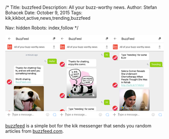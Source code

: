 /*
Title: buzzfeed
Description: All your buzz-worthy news.
Author: Stefan Bohacek
Date: October 9, 2015
Tags: kik,kikbot,active,news,trending,buzzfeed

Nav: hidden
Robots: index,follow
*/

[![](/content/bots/kik-bots/images/buzzfeed.png)](http://kik.me/buzzfeed)

[buzzfeed](http://kik.me/buzzfeed) is a simple bot for the kik messenger that sends you random articles from [buzzfeed.com](http://www.buzzfeed.com/).